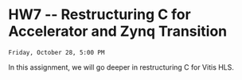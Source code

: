 # HW7 -- Restructuring C for Accelerator and Zynq Transition

```{admonition} Due
Friday, October 28, 5:00 PM
```
In this assignment, we will go deeper in restructuring C for Vitis HLS.